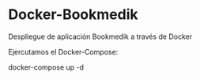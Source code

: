 # Docker-Bookmedik

Despliegue de aplicación Bookmedik a través de Docker


Ejercutamos el Docker-Compose:

docker-compose up -d

